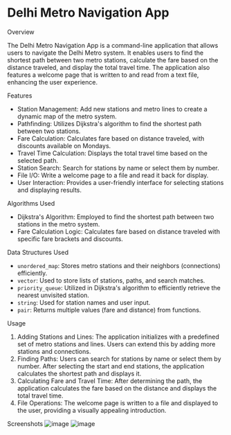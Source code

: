 # Delhi Metro Navigation App

Overview

The Delhi Metro Navigation App is a command-line application that allows users to navigate the Delhi Metro system. It enables users to find the shortest path between two metro stations, calculate the fare based on the distance traveled, and display the total travel time. The application also features a welcome page that is written to and read from a text file, enhancing the user experience.

Features

- Station Management: Add new stations and metro lines to create a dynamic map of the metro system.
- Pathfinding: Utilizes Dijkstra's algorithm to find the shortest path between two stations.
- Fare Calculation: Calculates fare based on distance traveled, with discounts available on Mondays.
- Travel Time Calculation: Displays the total travel time based on the selected path.
- Station Search: Search for stations by name or select them by number.
- File I/O: Write a welcome page to a file and read it back for display.
- User  Interaction: Provides a user-friendly interface for selecting stations and displaying results.

Algorithms Used

- Dijkstra's Algorithm: Employed to find the shortest path between two stations in the metro system.
- Fare Calculation Logic: Calculates fare based on distance traveled with specific fare brackets and discounts.

Data Structures Used

- `unordered_map`: Stores metro stations and their neighbors (connections) efficiently.
- `vector`: Used to store lists of stations, paths, and search matches.
- `priority_queue`: Utilized in Dijkstra's algorithm to efficiently retrieve the nearest unvisited station.
- `string`: Used for station names and user input.
- `pair`: Returns multiple values (fare and distance) from functions.

Usage

1. Adding Stations and Lines: The application initializes with a predefined set of metro stations and lines. Users can extend this by adding more stations and connections.
2. Finding Paths: Users can search for stations by name or select them by number. After selecting the start and end stations, the application calculates the shortest path and displays it.
3. Calculating Fare and Travel Time: After determining the path, the application calculates the fare based on the distance and displays the total travel time.
4. File Operations: The welcome page is written to a file and displayed to the user, providing a visually appealing introduction.

Screenshots
![image](https://github.com/user-attachments/assets/95810484-3c38-4294-9f57-5bd31d6a055c)
![image](https://github.com/user-attachments/assets/f566feac-7248-42b5-8167-fa1322deddeb)



